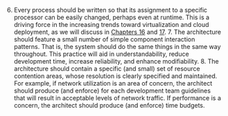 6.  Every process should be written so that its assignment to a specific processor can be easily changed, perhaps even at runtime. This is a driving force in the increasing trends toward virtualization and cloud deployment, as we will discuss in [Chapters 16](ch16.xhtml#ch16) and [17](ch17.xhtml#ch17). 7.  The architecture should feature a small number of simple component interaction patterns. That is, the system should do the same things in the same way throughout. This practice will aid in understandability, reduce development time, increase reliability, and enhance modifiability. 8.  The architecture should contain a specific (and small) set of resource contention areas, whose resolution is clearly specified and maintained. For example, if network utilization is an area of concern, the architect should produce (and enforce) for each development team guidelines that will result in acceptable levels of network traffic. If performance is a concern, the architect should produce (and enforce) time budgets.